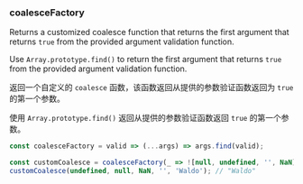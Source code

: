 ### coalesceFactory

Returns a customized coalesce function that returns the first argument that returns `true` from the provided argument validation function.

Use `Array.prototype.find()` to return the first argument that returns `true` from the provided argument validation function.

返回一个自定义的 `coalesce` 函数，该函数返回从提供的参数验证函数返回为 `true` 的第一个参数。

使用 `Array.prototype.find()` 返回从提供的参数验证函数返回 `true` 的第一个参数。
```js
const coalesceFactory = valid => (...args) => args.find(valid);
```

```js
const customCoalesce = coalesceFactory(_ => ![null, undefined, '', NaN].includes(_));
customCoalesce(undefined, null, NaN, '', 'Waldo'); // "Waldo"
```
